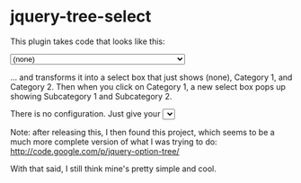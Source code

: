 # jquery-tree-select

This plugin takes code that looks like this:

   <select class="multitier" name="my_select">
     <option value="">(none)</option>
     <option value="1">Category 1</option>
     <option value="2">Category 1 &gt; Subcategory 1</option>
     <option value="3">Category 1 &gt; Subcategory 2</option>
     <option value="4">Category 2</option>
     <option value="5">Category 2 &gt; Subcategory 1</option>
     <option value="6">Category 2 &gt; Subcategory 2</option>
     <option value="7">Category 2 &gt; Subcategory 3</option>
     <option value="8">Category 2 &gt; Subcategory 4</option>
     <option value="9">Category 2 &gt; Subcategory 4 &gt; Subsubcategory 1</option>
     <option value="10">Category 2 &gt; Subcategory 4 &gt; Subsubcategory 2</option>
   </select>
   
... and transforms it into a select box that just shows (none), Category 1, and Category 2.  Then when you click on Category 1, a new select box pops up showing Subcategory 1 and Subcategory 2.

There is no configuration.  Just give your <select> a class="multitier" and you are good to go.
  
Note:  after releasing this, I then found this project, which seems to be a much more complete version of what I was trying to do:
http://code.google.com/p/jquery-option-tree/

With that said, I still think mine's pretty simple and cool.